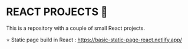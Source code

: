 # REACT PROJECTS 🚀

This is a repository with a couple of small React projects. 

⭐ Static page build in React : https://basic-static-page-react.netlify.app/
